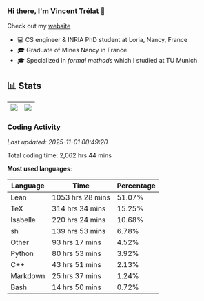 ### Hi there, I'm Vincent Trélat 👋

Check out my [website](https://vtrelat.github.io)

-   💻 CS engineer & INRIA PhD student at Loria, Nancy, France
-   🎓 Graduate of Mines Nancy in France
-   🎓 Specialized in _formal methods_ which I studied at TU Munich

## 📊 **Stats**

| <img align="center" src="https://github-readme-stats.vercel.app/api?username=VTrelat&show_icons=true&theme=tokyonight&hide_border=true&include_all_commits=true" /> | <img align="center" src="https://github-readme-stats.vercel.app/api/top-langs/?username=VTrelat&layout=compact&theme=tokyonight&hide_border=true" /> |
| ---------------------------------------------------------------------------------------------------------------------------------------------------------------- | ------------------------------------------------------------------------------------------------------------------------------------------------- |

<!-- ### Profile views

<p align="center">
 <img src="https://profile-counter.glitch.me/VTrelat/count.svg" />
</p> -->

<!--automations-->
### Coding Activity
_Last updated: 2025-11-01 00:49:20_

Total coding time: 2,062 hrs 44 mins

**Most used languages**:

| Language | Time | Percentage |
| ------------- | ------------- | ------------- |
| Lean | 1053 hrs 28 mins | 51.07% |
| TeX | 314 hrs 34 mins | 15.25% |
| Isabelle | 220 hrs 24 mins | 10.68% |
| sh | 139 hrs 53 mins | 6.78% |
| Other | 93 hrs 17 mins | 4.52% |
| Python | 80 hrs 53 mins | 3.92% |
| C++ | 43 hrs 51 mins | 2.13% |
| Markdown | 25 hrs 37 mins | 1.24% |
| Bash | 14 hrs 50 mins | 0.72% |

